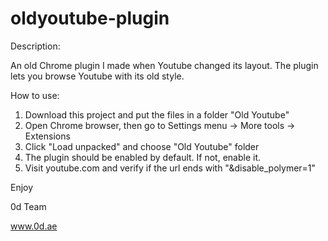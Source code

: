 # oldyoutube-plugin

Description:

An old Chrome plugin I made when Youtube changed its layout. The plugin lets you browse Youtube with its old style.

How to use:

1) Download this project and put the files in a folder "Old Youtube"
2) Open Chrome browser, then go to Settings menu -> More tools -> Extensions
3) Click "Load unpacked" and choose "Old Youtube" folder
4) The plugin should be enabled by default. If not, enable it.
5) Visit youtube.com and verify if the url ends with "&disable_polymer=1"

Enjoy

0d Team

www.0d.ae
